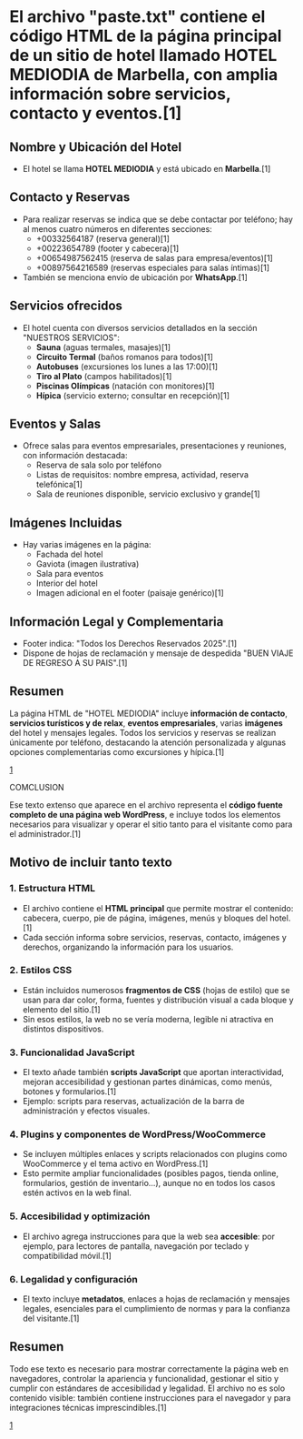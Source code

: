 # El archivo "paste.txt" contiene el código HTML de la página principal de un sitio de hotel llamado **HOTEL MEDIODIA** de Marbella, con amplia información sobre servicios, contacto y eventos.[1]

## Nombre y Ubicación del Hotel
- El hotel se llama **HOTEL MEDIODIA** y está ubicado en **Marbella**.[1]

## Contacto y Reservas
- Para realizar reservas se indica que se debe contactar por teléfono; hay al menos cuatro números en diferentes secciones:
  - +00332564187 (reserva general)[1]
  - +00223654789 (footer y cabecera)[1]
  - +00654987562415 (reserva de salas para empresa/eventos)[1]
  - +00897564216589 (reservas especiales para salas íntimas)[1]
- También se menciona envío de ubicación por **WhatsApp**.[1]

## Servicios ofrecidos
- El hotel cuenta con diversos servicios detallados en la sección "NUESTROS SERVICIOS":
  - **Sauna** (aguas termales, masajes)[1]
  - **Circuito Termal** (baños romanos para todos)[1]
  - **Autobuses** (excursiones los lunes a las 17:00)[1]
  - **Tiro al Plato** (campos habilitados)[1]
  - **Piscinas Olímpicas** (natación con monitores)[1]
  - **Hípica** (servicio externo; consultar en recepción)[1]

## Eventos y Salas
- Ofrece salas para eventos empresariales, presentaciones y reuniones, con información destacada:
  - Reserva de sala solo por teléfono
  - Listas de requisitos: nombre empresa, actividad, reserva telefónica[1]
  - Sala de reuniones disponible, servicio exclusivo y grande[1]

## Imágenes Incluidas
- Hay varias imágenes en la página:
  - Fachada del hotel
  - Gaviota (imagen ilustrativa)
  - Sala para eventos
  - Interior del hotel
  - Imagen adicional en el footer (paisaje genérico)[1]

## Información Legal y Complementaria
- Footer indica: "Todos los Derechos Reservados 2025".[1]
- Dispone de hojas de reclamación y mensaje de despedida "BUEN VIAJE DE REGRESO A SU PAIS".[1]

## Resumen
La página HTML de "HOTEL MEDIODIA" incluye **información de contacto**, **servicios turísticos y de relax**, **eventos empresariales**, varias **imágenes** del hotel y mensajes legales. Todos los servicios y reservas se realizan únicamente por teléfono, destacando la atención personalizada y algunas opciones complementarias como excursiones y hípica.[1]

[1](https://ppl-ai-file-upload.s3.amazonaws.com/web/direct-files/attachments/87635089/d6e639eb-b3b6-4ee6-a238-16548ebd4b3e/paste.txt)

COMCLUSION

Ese texto extenso que aparece en el archivo representa el **código fuente completo de una página web WordPress**, e incluye todos los elementos necesarios para visualizar y operar el sitio tanto para el visitante como para el administrador.[1]

## Motivo de incluir tanto texto

### 1. Estructura HTML
- El archivo contiene el **HTML principal** que permite mostrar el contenido: cabecera, cuerpo, pie de página, imágenes, menús y bloques del hotel.[1]
- Cada sección informa sobre servicios, reservas, contacto, imágenes y derechos, organizando la información para los usuarios.

### 2. Estilos CSS
- Están incluidos numerosos **fragmentos de CSS** (hojas de estilo) que se usan para dar color, forma, fuentes y distribución visual a cada bloque y elemento del sitio.[1]
- Sin esos estilos, la web no se vería moderna, legible ni atractiva en distintos dispositivos.

### 3. Funcionalidad JavaScript
- El texto añade también **scripts JavaScript** que aportan interactividad, mejoran accesibilidad y gestionan partes dinámicas, como menús, botones y formularios.[1]
- Ejemplo: scripts para reservas, actualización de la barra de administración y efectos visuales.

### 4. Plugins y componentes de WordPress/WooCommerce
- Se incluyen múltiples enlaces y scripts relacionados con plugins como WooCommerce y el tema activo en WordPress.[1]
- Esto permite ampliar funcionalidades (posibles pagos, tienda online, formularios, gestión de inventario…), aunque no en todos los casos estén activos en la web final.

### 5. Accesibilidad y optimización
- El archivo agrega instrucciones para que la web sea **accesible**: por ejemplo, para lectores de pantalla, navegación por teclado y compatibilidad móvil.[1]

### 6. Legalidad y configuración
- El texto incluye **metadatos**, enlaces a hojas de reclamación y mensajes legales, esenciales para el cumplimiento de normas y para la confianza del visitante.[1]

## Resumen
Todo ese texto es necesario para mostrar correctamente la página web en navegadores, controlar la apariencia y funcionalidad, gestionar el sitio y cumplir con estándares de accesibilidad y legalidad. El archivo no es solo contenido visible: también contiene instrucciones para el navegador y para integraciones técnicas imprescindibles.[1]

[1](https://ppl-ai-file-upload.s3.amazonaws.com/web/direct-files/attachments/87635089/d6e639eb-b3b6-4ee6-a238-16548ebd4b3e/paste.txt)
